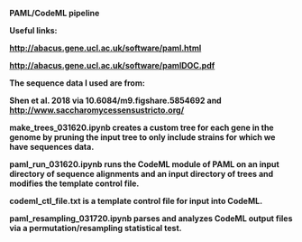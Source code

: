 <b> PAML/CodeML pipeline <b>
  
  Useful links:
  
  http://abacus.gene.ucl.ac.uk/software/paml.html
  
  http://abacus.gene.ucl.ac.uk/software/pamlDOC.pdf

  The sequence data I used are from:
  
  Shen et al. 2018 via 10.6084/m9.figshare.5854692 and http://www.saccharomycessensustricto.org/
  
  make_trees_031620.ipynb creates a custom tree for each gene in the genome by pruning the input tree to only include strains for which we have sequences data.
  
  paml_run_031620.ipynb runs the CodeML module of PAML on an input directory of sequence alignments and an input directory of trees and modifies the template control file.
  
  codeml_ctl_file.txt is a template control file for input into CodeML.
  
  paml_resampling_031720.ipynb parses and analyzes CodeML output files via a permutation/resampling statistical test.
